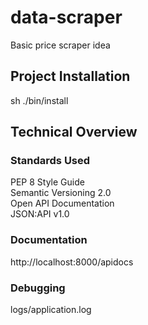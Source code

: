 # data-scraper
Basic price scraper idea

## Project Installation
sh ./bin/install

## Technical Overview

### Standards Used

PEP 8 Style Guide \
Semantic Versioning 2.0 \
Open API Documentation \
JSON:API v1.0

### Documentation
http://localhost:8000/apidocs

### Debugging

logs/application.log